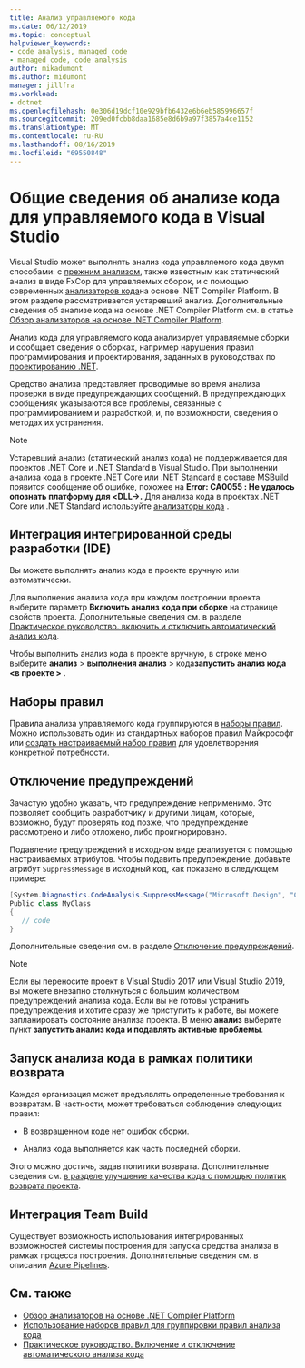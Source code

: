 ```yaml
---
title: Анализ управляемого кода
ms.date: 06/12/2019
ms.topic: conceptual
helpviewer_keywords:
- code analysis, managed code
- managed code, code analysis
author: mikadumont
ms.author: midumont
manager: jillfra
ms.workload:
- dotnet
ms.openlocfilehash: 0e306d19dcf10e929bfb6432e6b6eb585996657f
ms.sourcegitcommit: 209ed0fcbb8daa1685e8d6b9a97f3857a4ce1152
ms.translationtype: MT
ms.contentlocale: ru-RU
ms.lasthandoff: 08/16/2019
ms.locfileid: "69550848"
---
```

# <a name="overview-of-code-analysis-for-managed-code-in-visual-studio"></a>Общие сведения об анализе кода для управляемого кода в Visual Studio

Visual Studio может выполнять анализ кода управляемого кода двумя способами: с [прежним анализом](../code-quality/walkthrough-analyzing-managed-code-for-code-defects.md), также известным как статический анализ в виде FxCop для управляемых сборок, и с помощью современных [анализаторов кода](../code-quality/roslyn-analyzers-overview.md)на основе .NET Compiler Platform. В этом разделе рассматривается устаревший анализ. Дополнительные сведения об анализе кода на основе .NET Compiler Platform см. в статье [Обзор анализаторов на основе .NET Compiler Platform](../code-quality/roslyn-analyzers-overview.md).

Анализ кода для управляемого кода анализирует управляемые сборки и сообщает сведения о сборках, например нарушения правил программирования и проектирования, заданных в руководствах по [проектированию .NET](/dotnet/standard/design-guidelines/).

Средство анализа представляет проводимые во время анализа проверки в виде предупреждающих сообщений. В предупреждающих сообщениях указываются все проблемы, связанные с программированием и разработкой, и, по возможности, сведения о методах их устранения.

> [!NOTE]
> Устаревший анализ (статический анализ кода) не поддерживается для проектов .NET Core и .NET Standard в Visual Studio. При выполнении анализа кода в проекте .NET Core или .NET Standard в составе MSBuild появится сообщение об ошибке, похожее на **Error: CA0055 : Не удалось опознать платформу для \<DLL->.** Для анализа кода в проектах .NET Core или .NET Standard используйте [анализаторы кода](../code-quality/roslyn-analyzers-overview.md) .

## <a name="ide-integrated-development-environment-integration"></a>Интеграция интегрированной среды разработки (IDE)

Вы можете выполнять анализ кода в проекте вручную или автоматически.

Для выполнения анализа кода при каждом построении проекта выберите параметр **Включить анализ кода при сборке** на странице свойств проекта. Дополнительные сведения см. в разделе [Практическое руководство. включить и отключить автоматический анализ кода](../code-quality/how-to-enable-and-disable-automatic-code-analysis-for-managed-code.md).

Чтобы выполнить анализ кода в проекте вручную, в строке меню выберите **анализ** > **выполнения анализ** > кода**запустить анализ кода \<в проекте >** .

## <a name="rule-sets"></a>Наборы правил

Правила анализа управляемого кода группируются в [наборы правил](../code-quality/using-rule-sets-to-group-code-analysis-rules.md). Можно использовать один из стандартных наборов правил Майкрософт или [создать настраиваемый набор правил](../code-quality/how-to-create-a-custom-rule-set.md) для удовлетворения конкретной потребности.

## <a name="suppress-warnings"></a>Отключение предупреждений

Зачастую удобно указать, что предупреждение неприменимо. Это позволяет сообщить разработчику и другими лицам, которые, возможно, будут проверять код позже, что предупреждение рассмотрено и либо отложено, либо проигнорировано.

Подавление предупреждений в исходном виде реализуется с помощью настраиваемых атрибутов. Чтобы подавить предупреждение, добавьте атрибут `SuppressMessage` в исходный код, как показано в следующем примере:

```csharp
[System.Diagnostics.CodeAnalysis.SuppressMessage("Microsoft.Design", "CA1039:ListsAreStrongTyped")]
Public class MyClass
{
   // code
}
```

Дополнительные сведения см. в разделе [Отключение предупреждений](../code-quality/in-source-suppression-overview.md).

> [!NOTE]
> Если вы переносите проект в Visual Studio 2017 или Visual Studio 2019, вы можете внезапно столкнуться с большим количеством предупреждений анализа кода. Если вы не готовы устранить предупреждения и хотите сразу же приступить к работе, вы можете запланировать состояние анализа проекта. В меню **анализ** выберите пункт **запустить анализ кода и подавлять активные проблемы**.

## <a name="run-code-analysis-as-part-of-check-in-policy"></a>Запуск анализа кода в рамках политики возврата

Каждая организация может предъявлять определенные требования к возвратам. В частности, может требоваться соблюдение следующих правил:

- В возвращенном коде нет ошибок сборки.

- Анализ кода выполняется как часть последней сборки.

Этого можно достичь, задав политики возврата. Дополнительные сведения см. [в разделе улучшение качества кода с помощью политик возврата проекта](../code-quality/how-to-create-or-update-standard-code-analysis-check-in-policies.md).

## <a name="team-build-integration"></a>Интеграция Team Build

Существует возможность использования интегрированных возможностей системы построения для запуска средства анализа в рамках процесса построения. Дополнительные сведения см. в описании [Azure Pipelines](/azure/devops/pipelines/index?view=vsts).

## <a name="see-also"></a>См. также

- [Обзор анализаторов на основе .NET Compiler Platform](../code-quality/roslyn-analyzers-overview.md)
- [Использование наборов правил для группировки правил анализа кода](../code-quality/using-rule-sets-to-group-code-analysis-rules.md)
- [Практическое руководство. Включение и отключение автоматического анализа кода](../code-quality/how-to-enable-and-disable-automatic-code-analysis-for-managed-code.md)
